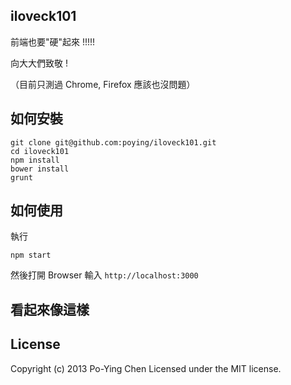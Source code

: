 iloveck101
----------

前端也要"硬"起來 !!!!!

向大大們致敬 !

（目前只測過 Chrome, Firefox 應該也沒問題）

## 如何安裝

    git clone git@github.com:poying/iloveck101.git
    cd iloveck101
    npm install
    bower install
    grunt

## 如何使用

執行

    npm start

然後打開 Browser 輸入 `http://localhost:3000`

## 看起來像這樣

## License

Copyright (c) 2013 Po-Ying Chen Licensed under the MIT license.
